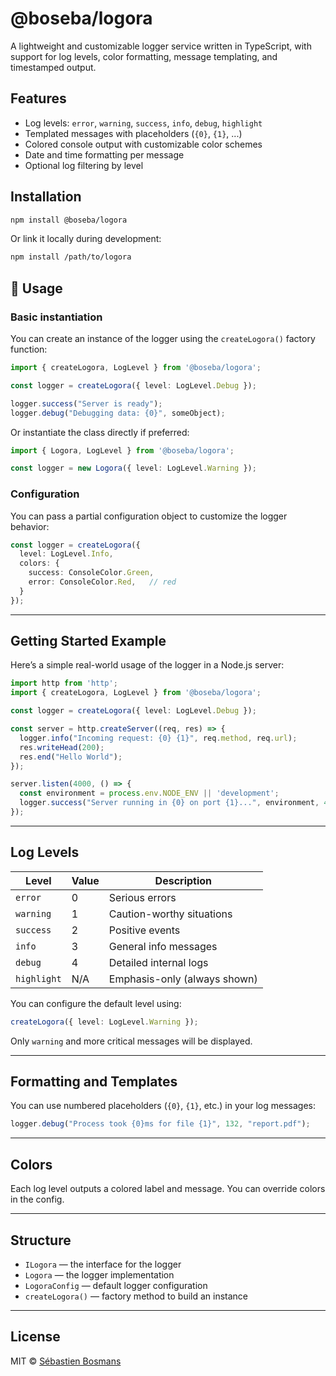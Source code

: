 # @boseba/logora

A lightweight and customizable logger service written in TypeScript, with support for log levels, color formatting, message templating, and timestamped output.

## Features

- Log levels: `error`, `warning`, `success`, `info`, `debug`, `highlight`
- Templated messages with placeholders (`{0}`, `{1}`, ...)
- Colored console output with customizable color schemes
- Date and time formatting per message
- Optional log filtering by level

## Installation

```bash
npm install @boseba/logora
```

Or link it locally during development:

```bash
npm install /path/to/logora
```

## 🔧 Usage

### Basic instantiation

You can create an instance of the logger using the `createLogora()` factory function:

```ts
import { createLogora, LogLevel } from '@boseba/logora';

const logger = createLogora({ level: LogLevel.Debug });

logger.success("Server is ready");
logger.debug("Debugging data: {0}", someObject);
```

Or instantiate the class directly if preferred:

```ts
import { Logora, LogLevel } from '@boseba/logora';

const logger = new Logora({ level: LogLevel.Warning });
```

### Configuration

You can pass a partial configuration object to customize the logger behavior:

```ts
const logger = createLogora({
  level: LogLevel.Info,
  colors: {
    success: ConsoleColor.Green,
    error: ConsoleColor.Red,   // red
  }
});
```

---

## Getting Started Example

Here’s a simple real-world usage of the logger in a Node.js server:

```ts
import http from 'http';
import { createLogora, LogLevel } from '@boseba/logora';

const logger = createLogora({ level: LogLevel.Debug });

const server = http.createServer((req, res) => {
  logger.info("Incoming request: {0} {1}", req.method, req.url);
  res.writeHead(200);
  res.end("Hello World");
});

server.listen(4000, () => {
  const environment = process.env.NODE_ENV || 'development';
  logger.success("Server running in {0} on port {1}...", environment, 4000);
});
```

---

## Log Levels

| Level   | Value | Description                  |
|---------|-------|------------------------------|
| `error` | 0     | Serious errors               |
| `warning` | 1   | Caution-worthy situations    |
| `success` | 2   | Positive events              |
| `info` | 3     | General info messages         |
| `debug` | 4     | Detailed internal logs       |
| `highlight` | N/A | Emphasis-only (always shown) |

You can configure the default level using:

```ts
createLogora({ level: LogLevel.Warning });
```

Only `warning` and more critical messages will be displayed.

---

## Formatting and Templates

You can use numbered placeholders (`{0}`, `{1}`, etc.) in your log messages:

```ts
logger.debug("Process took {0}ms for file {1}", 132, "report.pdf");
```

---

## Colors

Each log level outputs a colored label and message. You can override colors in the config.

---

## Structure

- `ILogora` — the interface for the logger
- `Logora` — the logger implementation
- `LogoraConfig` — default logger configuration
- `createLogora()` — factory method to build an instance

---

## License

MIT © [Sébastien Bosmans](https://github.com/boseba)
